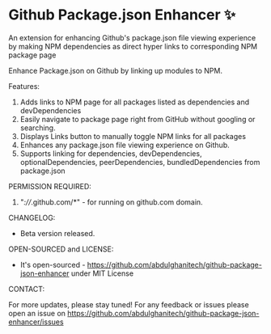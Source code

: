 # Github Package.json Enhancer ✨
An extension for enhancing Github's package.json file viewing experience by making NPM dependencies as direct hyper links to corresponding NPM package page

Enhance Package.json on Github by linking up modules to NPM.

Features:
1. Adds links to NPM page for all packages listed as dependencies and devDependencies
2. Easily navigate to package page right from GitHub without googling or searching. 
3. Displays Links button to manually toggle NPM links for all packages
4. Enhances any package.json file viewing experience on Github.
5. Supports linking for dependencies, devDependencies, optionalDependencies, peerDependencies, bundledDependencies from package.json

PERMISSION REQUIRED:

1. "*://*.github.com/*" - for running on github.com domain.

CHANGELOG:
* Beta version released.

OPEN-SOURCED and LICENSE:

- It's open-sourced - https://github.com/abdulghanitech/github-package-json-enhancer under MIT License

CONTACT:

For more updates, please stay tuned!
For any feedback or issues please open an issue on https://github.com/abdulghanitech/github-package-json-enhancer/issues


